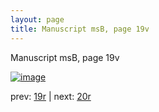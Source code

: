 ```yaml
---
layout: page
title: Manuscript msB, page 19v
---
```


Manuscript msB, page 19v

[![image](http://www.homermultitext.org/iipsrv?OBJ=IIP,1.0&FIF=/project/homer/pyramidal/deepzoom/hmt/vbbifolio/v1/vb_19v_20r.tif&WID=100&CVT=JPEG)](http://www.homermultitext.org/ict2/?urn=urn:cite2:hmt:vbbifolio.v1:vb_19v_20r)

prev:  [19r](../19r) | next:  [20r](../20r)

